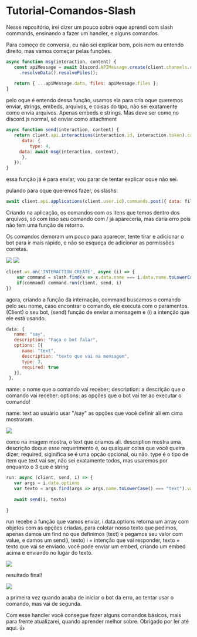 # Tutorial-Comandos-Slash
Nesse repositório, irei dizer um pouco sobre oque aprendi com slash commands, ensinando a fazer um handler, e alguns comandos.

Para começo de conversa, eu não sei explicar bem, pois nem eu entendo direito, mas vamos começar pelas funções.

```js
async function msg(interaction, content) {
   const apiMessage = await Discord.APIMessage.create(client.channels.resolve(interaction.channel_id), content)
     .resolveData().resolveFiles();
	
   return { ...apiMessage.data, files: apiMessage.files };
}
```

pelo oque é entendo dessa função, usamos ela para cria oque queremos enviar, strings, embeds, arquivos, e coisas do tipo, não sei exatamente como envia arquivos. Apenas embeds e strings. Mas deve ser como no discord.js normal, só enviar como attachment

```js
async function send(interaction, content) {
   return client.api.interactions(interaction.id, interaction.token).callback.post({
      data: {
         type: 4,
	 data: await msg(interaction, content),
      },
   });
}
```
essa função já é para enviar, vou parar de tentar explicar oque não sei.


pulando para oque queremos fazer, os slashs:

```js
await client.api.applications(client.user.id).commands.post({ data: file.data })
```

Criando na aplicação, os comandos com os itens que temos dentro dos arquivos, só com isso seu comando com / já apareceria, mas daria erro pois não tem uma função de retorno.

Os comandos demoram um pouco para aparecer, tente tirar e adicionar o bot para ir mais rápido, e não se esqueça de adicionar as permissões corretas.

<img src="https://i.ibb.co/1Rj4WRx/48168050-E8-D4-4181-BF23-64539-F883025.jpg">

<img src="https://i.ibb.co/XXpgnLq/0-BA6-BC50-0135-4285-818-C-3-FDCEAAB928-E.jpg">

```js
client.ws.on('INTERACTION_CREATE', async (i) => {
    var command = slash.find(x => x.data.name === i.data.name.toLowerCase())
    if(command) command.run(client, send, i)
})
```
agora, criando a função da internação, command buscamos o comando pelo seu nome, caso encontrar o comando, ele executa com o paramentos. (Client) o seu bot, (send) função de enviar a mensagem e (i) a intenção que ele está usando.
	
```js 
data: {
   name: "say",
   description: "Faça o bot falar",
   options: [{
      name: "text", 
      description: "texto que vai na mensagem",
      type: 3,
      required: true
   }],
 },
```
name: o nome que o comando vai receber;
description: a descrição que o comando vai receber:
options: as opções que o bot vai ter ao executar o comando!

name: text 
ao usuário usar "/say" as opções que você definir ali em cima mostraram.

<img src="https://i.ibb.co/y8YtBbs/00-E853-A1-853-A-4-C81-AC9-F-A971832-E5-C82.jpg">

como na imagem mostra, o text que criamos ali.
description mostra uma descrição doque esse requerimento é, ou qualquer coisa que você queira dizer;
required, siginifica se é uma opção opcional, ou não.
type é o tipo de item que text vai ser, não sei exatamente todos, mas usaremos por enquanto o 3 que é string 

```js
run: async (client, send, i) => {
   var args = i.data.options
   var texto = args.find(args => args.name.toLowerCase() === "text").value;
	  
   await send(i, texto)
    
}
```
run recebe a função que vamos enviar, i.data.options retorna um array com objetos com as opções criadas, para coletar nosso texto que pedimos, apenas damos um find no que definimos (text) e pegamos seu valor com value, e damos um send(i, texto) i = intenção que vai responder, texto = texto que vai se enviado.
você pode enviar um embed, criando um embed acima e enviando no lugar do texto.

<img src="https://i.ibb.co/L9c9Pgn/8-D5-D274-E-EAD5-4394-BDA5-FD437-E3999-D3.jpg">

resultado final!

<img src="https://i.ibb.co/pn7YgbY/064-E2-F28-151-E-4770-9384-77-BC82-F5-DC38.jpg">

a primeira vez quando acaba de iniciar o bot da erro, ao tentar usar o comando, mas vai de segunda. 

Com esse handler você consegue fazer alguns comandos básicos, mais para frente atualizarei, quando aprender melhor sobre. Obrigado por ler até aqui. 👍
